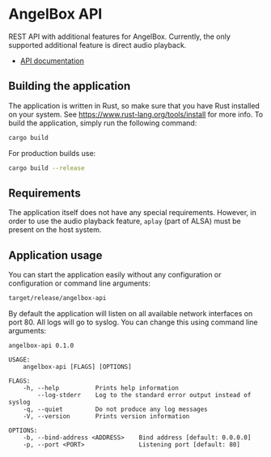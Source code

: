 # AngelBox API

REST API with additional features for AngelBox. Currently, the only supported
additional feature is direct audio playback.

* [API documentation](docs/api.md)

## Building the application

The application is written in Rust, so make sure that you have Rust installed
on your system. See https://www.rust-lang.org/tools/install for more info. To
build the application, simply run the following command:
```bash
cargo build
```

For production builds use:
```bash
cargo build --release
```

## Requirements

The application itself does not have any special requirements. However, in
order to use the audio playback feature, `aplay` (part of ALSA) must be present
on the host system.

## Application usage

You can start the application easily without any configuration or configuration
or command line arguments:
```bash
target/release/angelbox-api
```

By default the application will listen on all available network interfaces on
port 80. All logs will go to syslog. You can change this using command line
arguments:
```text
angelbox-api 0.1.0

USAGE:
    angelbox-api [FLAGS] [OPTIONS]

FLAGS:
    -h, --help          Prints help information
        --log-stderr    Log to the standard error output instead of syslog
    -q, --quiet         Do not produce any log messages
    -V, --version       Prints version information

OPTIONS:
    -b, --bind-address <ADDRESS>    Bind address [default: 0.0.0.0]
    -p, --port <PORT>               Listening port [default: 80]
```

